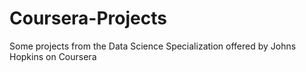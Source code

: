 # Coursera-Projects
Some projects from the Data Science Specialization offered by Johns Hopkins on Coursera
